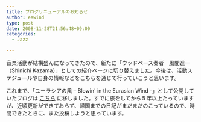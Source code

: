 ```yaml
---
title: ブログリニューアルのお知らせ
author: eawind
type: post
date: 2008-11-28T21:56:48+09:00
categories:
  - Jazz

---
```

音楽活動が結構盛んになってきたので、新たに「ウッドベース奏者　風間進一 （Shinichi Kazama）」としての紹介ページに切り替えました。今後は、活動スケジュールや自身の情報などをこちらを通じて行っていこうと思います。

これまで、「ユーラシアの風 – Blowin' in the Eurasian Wind -」として公開していたブログは [こちら](http://www.eawind.net/?page_id=644) に移しました。すでに旅をしてから５年以上たっていますが、近頃更新ができておらず、帰国までの日記がまだまだのこっているので、時間できたときに、また投稿しようと思っています。
